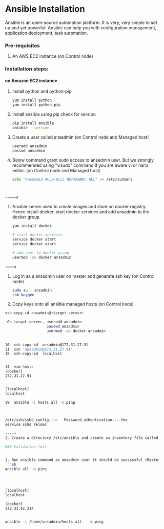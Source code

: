 # Ansible Installation

Ansible is an open-source automation platform. It is very, very simple to set up and yet powerful. Ansible can help you with configuration management, application deployment, task automation.

### Pre-requisites

1. An AWS EC2 instance (on Control node)

### Installation steps:
#### on Amazon EC2 instance

1. Install python and python-pip
   ```sh
   yum install python
   yum install python-pip
   ```
1. Install ansible using pip check for version
    ```sh
    pip install ansible
   ansible --version
   ```
   
1. Create a user called ansadmin (on Control node and Managed host)  
   ```sh
   useradd ansadmin
   passwd ansadmin
   ```
1. Below command grant sudo access to ansadmin user. But we strongly recommended using "visudo" command if you are aware vi or nano editor.  (on Control node and Managed host)
   ```sh
   echo "ansadmin ALL=(ALL) NOPASSWD: ALL" >> /etc/sudoers
   ```
   

   ```


   ```
---->

1. Ansible server used to create images and store on docker registry. Hence install docker, start docker services and add ansadmin to the docker group. 
   ```sh
   yum install docker
   
   # start docker services 
   service docker start
   service docker start 
   
   # add user to docker group 
   usermod -aG docker ansadmin

   ```
 

--->
1. Log in as a ansadmin user on master and generate ssh key (on Control node)
   ```sh 
   sudo su - ansadmin
   ssh-keygen
   
  1. Copy keys onto all ansible managed hosts (on Control node)
   ```sh 
   ssh-copy-id ansadmin@<target-server>
   
    On target-server, useradd ansadmin
                      passwd ansadmin
                      usermod -aG docker ansadmin
                      
    
  10  ssh-copy-id  ansadmin@172.31.27.91
   11  ssh 'ansadmin@172.31.27.91'
   18  ssh-copy-id  localhost
   
   
   14  vim hosts
[docker]
172.31.27.91


[localhost]
localhost

   19  ansible -i hosts all -m ping

    

 /etc/ssh/sshd_config--->   Password_athentication----Yes
service sshd reload 
   
---->  
1. Create a directory /etc/ansible and create an inventory file called "hosts" add control node and managed hosts IP addresses to it. 
 
### Validation test

   
1. Run ansible command as ansadmin user it should be successful (Master)
   ```sh 
   ansible all -m ping
   
   
   
   
[localhost]
localhost

[docker]
172.31.42.214


   ansible -i /home/ansadmin/hosts all   -m ping


   ```
